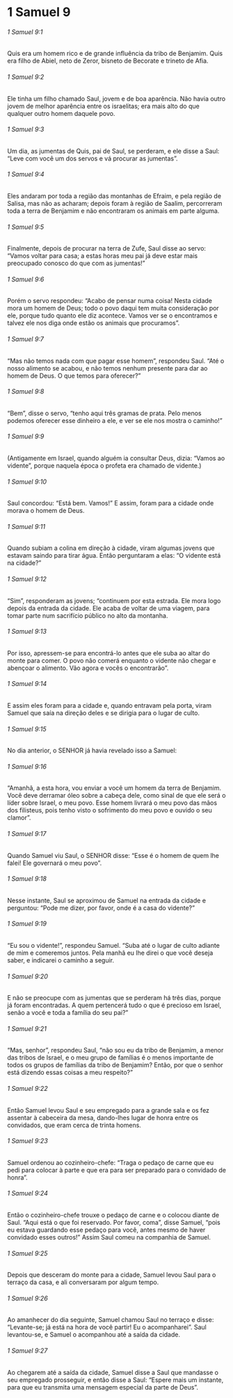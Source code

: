 # 1 Samuel 9

###### 1 Samuel 9:1

Quis era um homem rico e de grande influência da tribo de Benjamim. Quis era filho de Abiel, neto de Zeror, bisneto de Becorate e trineto de Afia.

###### 1 Samuel 9:2

Ele tinha um filho chamado Saul, jovem e de boa aparência. Não havia outro jovem de melhor aparência entre os israelitas; era mais alto do que qualquer outro homem daquele povo.

###### 1 Samuel 9:3

Um dia, as jumentas de Quis, pai de Saul, se perderam, e ele disse a Saul: “Leve com você um dos servos e vá procurar as jumentas”.

###### 1 Samuel 9:4

Eles andaram por toda a região das montanhas de Efraim, e pela região de Salisa, mas não as acharam; depois foram à região de Saalim, percorreram toda a terra de Benjamim e não encontraram os animais em parte alguma.

###### 1 Samuel 9:5

Finalmente, depois de procurar na terra de Zufe, Saul disse ao servo: “Vamos voltar para casa; a estas horas meu pai já deve estar mais preocupado conosco do que com as jumentas!”

###### 1 Samuel 9:6

Porém o servo respondeu: “Acabo de pensar numa coisa! Nesta cidade mora um homem de Deus; todo o povo daqui tem muita consideração por ele, porque tudo quanto ele diz acontece. Vamos ver se o encontramos e talvez ele nos diga onde estão os animais que procuramos”.

###### 1 Samuel 9:7

“Mas não temos nada com que pagar esse homem”, respondeu Saul. “Até o nosso alimento se acabou, e não temos nenhum presente para dar ao homem de Deus. O que temos para oferecer?”

###### 1 Samuel 9:8

“Bem”, disse o servo, “tenho aqui três gramas de prata. Pelo menos podemos oferecer esse dinheiro a ele, e ver se ele nos mostra o caminho!”

###### 1 Samuel 9:9

(Antigamente em Israel, quando alguém ia consultar Deus, dizia: “Vamos ao vidente”, porque naquela época o profeta era chamado de vidente.)

###### 1 Samuel 9:10

Saul concordou: “Está bem. Vamos!” E assim, foram para a cidade onde morava o homem de Deus.

###### 1 Samuel 9:11

Quando subiam a colina em direção à cidade, viram algumas jovens que estavam saindo para tirar água. Então perguntaram a elas: “O vidente está na cidade?”

###### 1 Samuel 9:12

“Sim”, responderam as jovens; “continuem por esta estrada. Ele mora logo depois da entrada da cidade. Ele acaba de voltar de uma viagem, para tomar parte num sacrifício público no alto da montanha.

###### 1 Samuel 9:13

Por isso, apressem-se para encontrá-lo antes que ele suba ao altar do monte para comer. O povo não comerá enquanto o vidente não chegar e abençoar o alimento. Vão agora e vocês o encontrarão”.

###### 1 Samuel 9:14

E assim eles foram para a cidade e, quando entravam pela porta, viram Samuel que saía na direção deles e se dirigia para o lugar de culto.

###### 1 Samuel 9:15

No dia anterior, o SENHOR já havia revelado isso a Samuel:

###### 1 Samuel 9:16

“Amanhã, a esta hora, vou enviar a você um homem da terra de Benjamim. Você deve derramar óleo sobre a cabeça dele, como sinal de que ele será o líder sobre Israel, o meu povo. Esse homem livrará o meu povo das mãos dos filisteus, pois tenho visto o sofrimento do meu povo e ouvido o seu clamor”.

###### 1 Samuel 9:17

Quando Samuel viu Saul, o SENHOR disse: “Esse é o homem de quem lhe falei! Ele governará o meu povo”.

###### 1 Samuel 9:18

Nesse instante, Saul se aproximou de Samuel na entrada da cidade e perguntou: “Pode me dizer, por favor, onde é a casa do vidente?”

###### 1 Samuel 9:19

“Eu sou o vidente!”, respondeu Samuel. “Suba até o lugar de culto adiante de mim e comeremos juntos. Pela manhã eu lhe direi o que você deseja saber, e indicarei o caminho a seguir.

###### 1 Samuel 9:20

E não se preocupe com as jumentas que se perderam há três dias, porque já foram encontradas. A quem pertencerá tudo o que é precioso em Israel, senão a você e toda a família do seu pai?”

###### 1 Samuel 9:21

“Mas, senhor”, respondeu Saul, “não sou eu da tribo de Benjamim, a menor das tribos de Israel, e o meu grupo de famílias é o menos importante de todos os grupos de famílias da tribo de Benjamim? Então, por que o senhor está dizendo essas coisas a meu respeito?”

###### 1 Samuel 9:22

Então Samuel levou Saul e seu empregado para a grande sala e os fez assentar à cabeceira da mesa, dando-lhes lugar de honra entre os convidados, que eram cerca de trinta homens.

###### 1 Samuel 9:23

Samuel ordenou ao cozinheiro-chefe: “Traga o pedaço de carne que eu pedi para colocar à parte e que era para ser preparado para o convidado de honra”.

###### 1 Samuel 9:24

Então o cozinheiro-chefe trouxe o pedaço de carne e o colocou diante de Saul. “Aqui está o que foi reservado. Por favor, coma”, disse Samuel, “pois eu estava guardando esse pedaço para você, antes mesmo de haver convidado esses outros!” Assim Saul comeu na companhia de Samuel.

###### 1 Samuel 9:25

Depois que desceram do monte para a cidade, Samuel levou Saul para o terraço da casa, e ali conversaram por algum tempo.

###### 1 Samuel 9:26

Ao amanhecer do dia seguinte, Samuel chamou Saul no terraço e disse: “Levante-se; já está na hora de você partir! Eu o acompanharei”. Saul levantou-se, e Samuel o acompanhou até a saída da cidade.

###### 1 Samuel 9:27

Ao chegarem até a saída da cidade, Samuel disse a Saul que mandasse o seu empregado prosseguir, e então disse a Saul: “Espere mais um instante, para que eu transmita uma mensagem especial da parte de Deus”.

